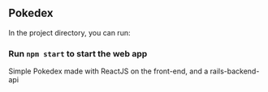 ## Pokedex

In the project directory, you can run:

### Run `npm start` to start the web app

Simple Pokedex made with ReactJS on the front-end, and a rails-backend-api
